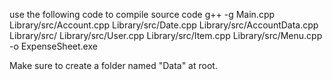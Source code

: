 use the following code to compile source code
  g++ -g Main.cpp Library/src/Account.cpp Library/src/Date.cpp Library/src/AccountData.cpp Library/src/ Library/src/User.cpp Library/src/Item.cpp Library/src/Menu.cpp -o ExpenseSheet.exe
  
Make sure to create a folder named "Data" at root.
